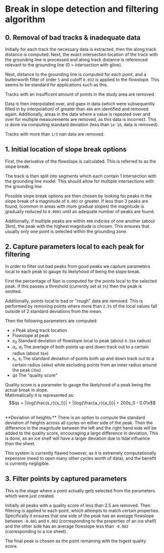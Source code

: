 # Break in slope detection and filtering algorithm

## 0. Removal of bad tracks & inadequate data
Initially for each track the necessary data is extracted, then the along track distance is computed. Next, the exact intersection location of the track with the grounding line is processed and along track distance is referenced relevant to the grounding line (0 = intersection with gline).

Next, distance to the grounding line is computed for each point, and a butterworth filter of order `5` and cutoff `0.032` is applied to the flowslope. This seems to be standard for applications such as this.

Tracks with an insufficent amount of points in the study area are removed.

Data is then interpolated over, and gaps in data (which were subsequently filled in by interpolation) of greater than `40m` are identified and removed again. Additionally, areas in the data where a value is repeated over and over for multiple measurements are removed, as this data is incorrect. This is done via computing standard deviation (less than `1e-10`, data is removed).

Tracks with more than `1/3` nan data are removed.

## 1. Initial location of slope break options
First, the derivative of the flowslope is calculated. This is referred to as the slope break.

The track is then split into segments which each contain 1 intersection with the grounding line model. This should allow for multiple intersections with the grounding line 

Possible slope break options are then chosen by looking for peaks in the slope break of a magnitude of `0.003` or greater. If less than 3 peaks are found, (common in areas with more gradual slopes) the magnitude is gradually reduced to `0.0001` until an adequate number of peaks are found.

Additionally, if multiple peaks are within `400` indicies of one another (about 3km), the peak with the highest magnitude is chosen. This ensures that usually only one point is selected within the grounding zone.

## 2. Capture parameters local to each peak for filtering
In order to filter out bad peaks from good peaks we capture parameters local to each peak to gauge its likelyhood of being the slope break.

First the percentage of Nan is computed for the points local to the selected peak. If this passes a threshold (currently set at `5%`) then the peak is omitted.

Additionally, points local to bad or "rough" data are removed. This is performed by removing points where more than `2.5%` of the local values fall outside of 2 standard deviations from the mean.

Then the following parameters are computed:
* $x$ Peak along track location
* Flowslope at peak
* $s_0$ Standard deviation of flowslope local to peak (about `0.5km` radius)
* $a_r$, $a_l$ The average of both points up and down track out to a certain radius (about `5km`)
* $s_r$, $s_l$ The standard deviation of points both up and down track out to a certain radius (`40km`) while excluding points from an inner radius around the peak (`3km`)
* $qs$ The "quality score"

Quality score is a parameter to gauge the likelyhood of a peak being the actual break in slope. <br>
Mathmatically it is represented as:<br>
$$qs = |\log{\frac{s_r}{s_l}}| + |\log{\frac{a_r}{a_l}}| + 200s_0 - 0.01x$$

<br>
**Deviation of heights:**
There is an option to compute the standard deviation of heights across all cycles on either side of the peak. Then the difference in the magnitude between the left and the right hand side will be added to the quality score, encouraging a large difference in deviation. This is done, as an ice shelf will have a larger deviation due to tidal influence than the sheet.

This system is currently flawed however, as it is extremely computationally expensive (need to open many other cycles worth of data), and the benefit is currently negligible.

## 3. Filter points by captured parameters
This is the stage where a point actually gets selected from the parameters which were just created.

Initially all peaks with a quality score of less than 2.5 are removed. Then filtering is applied to each point, which attempts to match certain properties. Specifically it ensures that one side of the peak has an average flowslope between `-0.001` and `0.002` (corresponding to the properties of an ice shelf) and the other side has an average flowslope less than `-0.002` (corresponding to a ice sheet).

The final peak is chosen as the point remaining with the higest quality score.